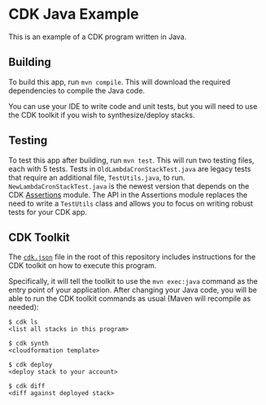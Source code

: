 # CDK Java Example

This is an example of a CDK program written in Java.

## Building

To build this app, run `mvn compile`. This will download the required
dependencies to compile the Java code.

You can use your IDE to write code and unit tests, but you will need to use the
CDK toolkit if you wish to synthesize/deploy stacks.

## Testing

To test this app after building, run `mvn test`. This will run two testing files, each with 5 tests. Tests in `OldLambdaCronStackTest.java` are legacy tests that require an additional file,
`TestUtils.java`, to run. `NewLambdaCronStackTest.java` is the newest version that depends on the CDK
[Assertions](https://docs.aws.amazon.com/cdk/api/latest/java/index.html) module. The API in the
Assertions module replaces the need to write a `TestUtils` class and allows you to focus on writing
robust tests for your CDK app. 

## CDK Toolkit

The [`cdk.json`](./cdk.json) file in the root of this repository includes
instructions for the CDK toolkit on how to execute this program.

Specifically, it will tell the toolkit to use the `mvn exec:java` command as the
entry point of your application. After changing your Java code, you will be able
to run the CDK toolkit commands as usual (Maven will recompile as needed):

    $ cdk ls
    <list all stacks in this program>

    $ cdk synth
    <cloudformation template>

    $ cdk deploy
    <deploy stack to your account>

    $ cdk diff
    <diff against deployed stack>

